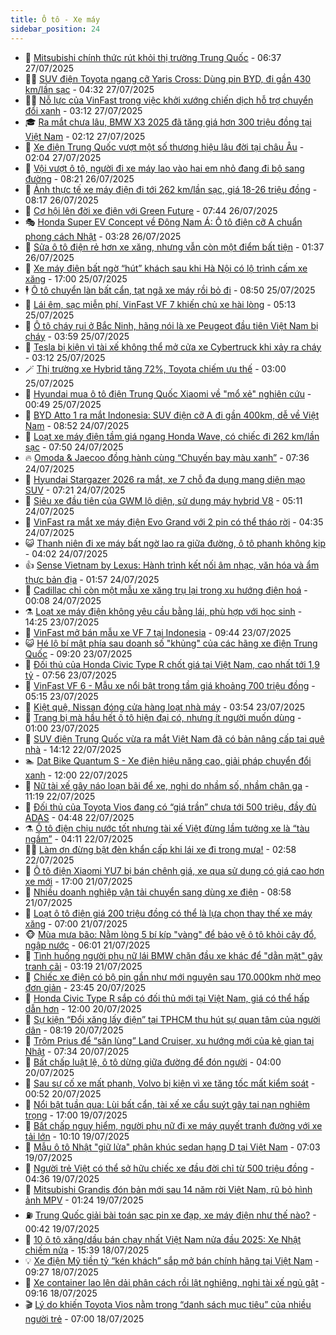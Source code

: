 ```yaml
---
title: Ô tô - Xe máy
sidebar_position: 24
---
```


<!-- dantri-o-to-xe-may:START -->
- 🤡 [Mitsubishi chính thức rút khỏi thị trường Trung Quốc](https://dantri.com.vn/o-to-xe-may/mitsubishi-chinh-thuc-rut-khoi-thi-truong-trung-quoc-20250727011940698.htm) - 06:37 27/07/2025
- 🧑‍💻 [SUV điện Toyota ngang cỡ Yaris Cross: Dùng pin BYD, đi gần 430 km/lần sạc](https://dantri.com.vn/o-to-xe-may/suv-dien-toyota-ngang-co-yaris-cross-dung-pin-byd-di-gan-430-kmlan-sac-20250727113159467.htm) - 04:32 27/07/2025
- 🧑‍💻 [Nỗ lực của VinFast trong việc khởi xướng chiến dịch hỗ trợ chuyển đổi xanh](https://dantri.com.vn/o-to-xe-may/no-luc-cua-vinfast-trong-viec-khoi-xuong-chien-dich-ho-tro-chuyen-doi-xanh-20250727090858491.htm) - 03:12 27/07/2025
- 🎓 [Ra mắt chưa lâu, BMW X3 2025 đã tăng giá hơn 300 triệu đồng tại Việt Nam](https://dantri.com.vn/o-to-xe-may/ra-mat-chua-lau-bmw-x3-2025-da-tang-gia-hon-300-trieu-dong-tai-viet-nam-20250727001419384.htm) - 02:12 27/07/2025
- 🌊 [Xe điện Trung Quốc vượt một số thương hiệu lâu đời tại châu Âu](https://dantri.com.vn/o-to-xe-may/xe-dien-trung-quoc-vuot-mot-so-thuong-hieu-lau-doi-tai-chau-au-20250726173759881.htm) - 02:04 27/07/2025
- 🥷 [Vội vượt ô tô, người đi xe máy lao vào hai em nhỏ đang đi bộ sang đường](https://dantri.com.vn/o-to-xe-may/voi-vuot-o-to-nguoi-di-xe-may-lao-vao-hai-em-nho-dang-di-bo-sang-duong-20250726120558132.htm) - 08:21 26/07/2025
- 🤩 [Ảnh thực tế xe máy điện đi tới 262 km/lần sạc, giá 18-26 triệu đồng](https://dantri.com.vn/o-to-xe-may/anh-thuc-te-xe-may-dien-di-toi-262-kmlan-sac-gia-18-26-trieu-dong-20250726114650768.htm) - 08:17 26/07/2025
- 🫶 [Cơ hội lên đời xe điện với Green Future](https://dantri.com.vn/o-to-xe-may/co-hoi-len-doi-xe-dien-voi-green-future-20250726141247358.htm) - 07:44 26/07/2025
- 🎭 [Honda Super EV Concept về Đông Nam Á: Ô tô điện cỡ A chuẩn phong cách Nhật](https://dantri.com.vn/o-to-xe-may/honda-super-ev-concept-ve-dong-nam-a-o-to-dien-co-a-chuan-phong-cach-nhat-20250726102628238.htm) - 03:28 26/07/2025
- 🌁 [Sửa ô tô điện rẻ hơn xe xăng, nhưng vẫn còn một điểm bất tiện](https://dantri.com.vn/o-to-xe-may/sua-o-to-dien-re-hon-xe-xang-nhung-van-con-mot-diem-bat-tien-20250725165133908.htm) - 01:37 26/07/2025
- 🦩 [Xe máy điện bất ngờ “hút” khách sau khi Hà Nội có lộ trình cấm xe xăng](https://dantri.com.vn/o-to-xe-may/xe-may-dien-bat-ngo-hut-khach-sau-khi-ha-noi-co-lo-trinh-cam-xe-xang-20250725133128830.htm) - 17:00 25/07/2025
- 🕴 [Ô tô chuyển làn bất cẩn, tạt ngã xe máy rồi bỏ đi](https://dantri.com.vn/o-to-xe-may/o-to-chuyen-lan-bat-can-tat-nga-xe-may-roi-bo-di-20250725145259120.htm) - 08:50 25/07/2025
- 🎡 [Lái êm, sạc miễn phí, VinFast VF 7 khiến chủ xe hài lòng](https://dantri.com.vn/o-to-xe-may/lai-em-sac-mien-phi-vinfast-vf-7-khien-chu-xe-hai-long-20250725120912516.htm) - 05:13 25/07/2025
- 📝 [Ô tô cháy rụi ở Bắc Ninh, hãng nói là xe Peugeot đầu tiên Việt Nam bị cháy](https://dantri.com.vn/o-to-xe-may/o-to-chay-rui-o-bac-ninh-hang-noi-la-xe-peugeot-dau-tien-viet-nam-bi-chay-20250725104537336.htm) - 03:59 25/07/2025
- 🧐 [Tesla bị kiện vì tài xế không thể mở cửa xe Cybertruck khi xảy ra cháy](https://dantri.com.vn/o-to-xe-may/tesla-bi-kien-vi-tai-xe-khong-the-mo-cua-xe-cybertruck-khi-xay-ra-chay-20250724232257181.htm) - 03:12 25/07/2025
- 🪄 [Thị trường xe Hybrid tăng 72%, Toyota chiếm ưu thế](https://dantri.com.vn/o-to-xe-may/thi-truong-xe-hybrid-tang-72-toyota-chiem-uu-the-20250724175702149.htm) - 03:00 25/07/2025
- 🧰 [Hyundai mua ô tô điện Trung Quốc Xiaomi về &quot;mổ xẻ&quot; nghiên cứu](https://dantri.com.vn/o-to-xe-may/hyundai-mua-o-to-dien-trung-quoc-xiaomi-ve-mo-xe-nghien-cuu-20250724164815823.htm) - 00:49 25/07/2025
- 🚀 [BYD Atto 1 ra mắt Indonesia: SUV điện cỡ A đi gần 400km, dễ về Việt Nam](https://dantri.com.vn/o-to-xe-may/byd-atto-1-ra-mat-indonesia-suv-dien-co-a-di-gan-400km-de-ve-viet-nam-20250724130439600.htm) - 08:52 24/07/2025
- 💪 [Loạt xe máy điện tầm giá ngang Honda Wave, có chiếc đi 262 km/lần sạc](https://dantri.com.vn/o-to-xe-may/loat-xe-may-dien-tam-gia-ngang-honda-wave-co-chiec-di-262-kmlan-sac-20250724105037573.htm) - 07:50 24/07/2025
- 🔥 [Omoda &amp; Jaecoo đồng hành cùng “Chuyến bay màu xanh”](https://dantri.com.vn/o-to-xe-may/omoda-jaecoo-dong-hanh-cung-chuyen-bay-mau-xanh-20250724141257629.htm) - 07:36 24/07/2025
- 🐲 [Hyundai Stargazer 2026 ra mắt, xe 7 chỗ đa dụng mang diện mạo SUV](https://dantri.com.vn/o-to-xe-may/hyundai-stargazer-2026-ra-mat-xe-7-cho-da-dung-mang-dien-mao-suv-20250724124445962.htm) - 07:21 24/07/2025
- 🌋 [Siêu xe đầu tiên của GWM lộ diện, sử dụng máy hybrid V8](https://dantri.com.vn/o-to-xe-may/sieu-xe-dau-tien-cua-gwm-lo-dien-su-dung-may-hybrid-v8-20250724112735992.htm) - 05:11 24/07/2025
- 🤩 [VinFast ra mắt xe máy điện Evo Grand với 2 pin có thể tháo rời](https://dantri.com.vn/o-to-xe-may/vinfast-ra-mat-xe-may-dien-evo-grand-voi-2-pin-co-the-thao-roi-20250724105811939.htm) - 04:35 24/07/2025
- 😺 [Thanh niên đi xe máy bất ngờ lao ra giữa đường, ô tô phanh không kịp](https://dantri.com.vn/o-to-xe-may/thanh-nien-di-xe-may-bat-ngo-lao-ra-giua-duong-o-to-phanh-khong-kip-20250724103445287.htm) - 04:02 24/07/2025
- 👍 [Sense Vietnam by Lexus: Hành trình kết nối âm nhạc, văn hóa và ẩm thực bản địa](https://dantri.com.vn/o-to-xe-may/sense-vietnam-by-lexus-hanh-trinh-ket-noi-am-nhac-van-hoa-va-am-thuc-ban-dia-20250722160544093.htm) - 01:57 24/07/2025
- 🎃 [Cadillac chỉ còn một mẫu xe xăng trụ lại trong xu hướng điện hoá](https://dantri.com.vn/o-to-xe-may/cadillac-chi-con-mot-mau-xe-xang-tru-lai-trong-xu-huong-dien-hoa-20250723235330335.htm) - 00:08 24/07/2025
- ⚗️ [Loạt xe máy điện không yêu cầu bằng lái, phù hợp với học sinh](https://dantri.com.vn/o-to-xe-may/loat-xe-may-dien-khong-yeu-cau-bang-lai-phu-hop-voi-hoc-sinh-20250723180107197.htm) - 14:25 23/07/2025
- 🦄 [VinFast mở bán mẫu xe VF 7 tại Indonesia](https://dantri.com.vn/o-to-xe-may/vinfast-mo-ban-mau-xe-vf-7-tai-indonesia-20250723162849104.htm) - 09:44 23/07/2025
- 😺 [Hé lộ bí mật phía sau doanh số &quot;khủng&quot; của các hãng xe điện Trung Quốc](https://dantri.com.vn/o-to-xe-may/he-lo-bi-mat-phia-sau-doanh-so-khung-cua-cac-hang-xe-dien-trung-quoc-20250723152247061.htm) - 09:20 23/07/2025
- 💼 [Đối thủ của Honda Civic Type R chốt giá tại Việt Nam, cao nhất tới 1,9 tỷ](https://dantri.com.vn/o-to-xe-may/doi-thu-cua-honda-civic-type-r-chot-gia-tai-viet-nam-cao-nhat-toi-19-ty-20250723121231888.htm) - 07:56 23/07/2025
- 💃 [VinFast VF 6 - Mẫu xe nổi bật trong tầm giá khoảng 700 triệu đồng](https://dantri.com.vn/o-to-xe-may/vinfast-vf-6-mau-xe-noi-bat-trong-tam-gia-khoang-700-trieu-dong-20250723114307625.htm) - 05:15 23/07/2025
- 🚀 [Kiệt quệ, Nissan đóng cửa hàng loạt nhà máy](https://dantri.com.vn/o-to-xe-may/kiet-que-nissan-dong-cua-hang-loat-nha-may-20250723093743666.htm) - 03:54 23/07/2025
- 🤩 [Trang bị mà hầu hết ô tô hiện đại có, nhưng ít người muốn dùng](https://dantri.com.vn/o-to-xe-may/trang-bi-ma-hau-het-o-to-hien-dai-co-nhung-it-nguoi-muon-dung-20250722233609371.htm) - 01:00 23/07/2025
- 💪 [SUV điện Trung Quốc vừa ra mắt Việt Nam đã có bản nâng cấp tại quê nhà](https://dantri.com.vn/o-to-xe-may/suv-dien-trung-quoc-vua-ra-mat-viet-nam-da-co-ban-nang-cap-tai-que-nha-20250722175759182.htm) - 14:12 22/07/2025
- 🏊 [Dat Bike Quantum S - Xe điện hiệu năng cao, giải pháp chuyển đổi xanh](https://dantri.com.vn/o-to-xe-may/dat-bike-quantum-s-xe-dien-hieu-nang-cao-giai-phap-chuyen-doi-xanh-20250722170723750.htm) - 12:00 22/07/2025
- 💄 [Nữ tài xế gây náo loạn bãi để xe, nghi do nhầm số, nhầm chân ga](https://dantri.com.vn/o-to-xe-may/nu-tai-xe-gay-nao-loan-bai-de-xe-nghi-do-nham-so-nham-chan-ga-20250722172511909.htm) - 11:19 22/07/2025
- 👺 [Đối thủ của Toyota Vios đang có “giá trần” chưa tới 500 triệu, đầy đủ ADAS](https://dantri.com.vn/o-to-xe-may/doi-thu-cua-toyota-vios-dang-co-gia-tran-chua-toi-500-trieu-day-du-adas-20250722104314722.htm) - 04:48 22/07/2025
- ⚗️ [Ô tô điện chịu nước tốt nhưng tài xế Việt đừng lầm tưởng xe là “tàu ngầm”](https://dantri.com.vn/o-to-xe-may/o-to-dien-chiu-nuoc-tot-nhung-tai-xe-viet-dung-lam-tuong-xe-la-tau-ngam-20250722104008805.htm) - 04:11 22/07/2025
- 🧑‍🏫 [Làm ơn đừng bật đèn khẩn cấp khi lái xe đi trong mưa!](https://dantri.com.vn/o-to-xe-may/lam-on-dung-bat-den-khan-cap-khi-lai-xe-di-trong-mua-20250721234129772.htm) - 02:58 22/07/2025
- 🦒 [Ô tô điện Xiaomi YU7 bị bán chênh giá, xe qua sử dụng có giá cao hơn xe mới](https://dantri.com.vn/o-to-xe-may/o-to-dien-xiaomi-yu7-bi-ban-chenh-gia-xe-qua-su-dung-co-gia-cao-hon-xe-moi-20250721154151424.htm) - 17:00 21/07/2025
- 🐘 [Nhiều doanh nghiệp vận tải chuyển sang dùng xe điện](https://dantri.com.vn/o-to-xe-may/nhieu-doanh-nghiep-van-tai-chuyen-sang-dung-xe-dien-20250721154513444.htm) - 08:58 21/07/2025
- 🧠 [Loạt ô tô điện giá 200 triệu đồng có thể là lựa chọn thay thế xe máy xăng](https://dantri.com.vn/o-to-xe-may/loat-o-to-dien-gia-200-trieu-dong-co-the-la-lua-chon-thay-the-xe-may-xang-20250721115109623.htm) - 07:00 21/07/2025
- 🐵 [Mùa mưa bão: Nằm lòng 5 bí kíp &quot;vàng&quot; để bảo vệ ô tô khỏi cây đổ, ngập nước](https://dantri.com.vn/o-to-xe-may/mua-mua-bao-nam-long-5-bi-kip-vang-de-bao-ve-o-to-khoi-cay-do-ngap-nuoc-20250721111308909.htm) - 06:01 21/07/2025
- 🤭 [Tình huống người phụ nữ lái BMW chặn đầu xe khác để &quot;dằn mặt&quot; gây tranh cãi](https://dantri.com.vn/o-to-xe-may/tinh-huong-nguoi-phu-nu-lai-bmw-chan-dau-xe-khac-de-dan-mat-gay-tranh-cai-20250721100559849.htm) - 03:19 21/07/2025
- 🤠 [Chiếc xe điện có bộ pin gần như mới nguyên sau 170.000km nhờ mẹo đơn giản](https://dantri.com.vn/o-to-xe-may/chiec-xe-dien-co-bo-pin-gan-nhu-moi-nguyen-sau-170000km-nho-meo-don-gian-20250720165026209.htm) - 23:45 20/07/2025
- 🫶 [Honda Civic Type R sắp có đối thủ mới tại Việt Nam, giá có thể hấp dẫn hơn](https://dantri.com.vn/o-to-xe-may/honda-civic-type-r-sap-co-doi-thu-moi-tai-viet-nam-gia-co-the-hap-dan-hon-20250720095125986.htm) - 12:00 20/07/2025
- 🚀 [Sự kiện “Đổi xăng lấy điện” tại TPHCM thu hút sự quan tâm của người dân](https://dantri.com.vn/o-to-xe-may/su-kien-doi-xang-lay-dien-tai-tphcm-thu-hut-su-quan-tam-cua-nguoi-dan-20250720142823597.htm) - 08:19 20/07/2025
- 🎊 [Trộm Prius để “săn lùng” Land Cruiser, xu hướng mới của kẻ gian tại Nhật](https://dantri.com.vn/o-to-xe-may/trom-prius-de-san-lung-land-cruiser-xu-huong-moi-cua-ke-gian-tai-nhat-20250720114109200.htm) - 07:34 20/07/2025
- 🦄 [Bất chấp luật lệ, ô tô dừng giữa đường để đón người](https://dantri.com.vn/o-to-xe-may/bat-chap-luat-le-o-to-dung-giua-duong-de-don-nguoi-20250720010216116.htm) - 04:00 20/07/2025
- 🥷 [Sau sự cố xe mất phanh, Volvo bị kiện vì xe tăng tốc mất kiểm soát](https://dantri.com.vn/o-to-xe-may/sau-su-co-xe-mat-phanh-volvo-bi-kien-vi-xe-tang-toc-mat-kiem-soat-20250719153724166.htm) - 00:52 20/07/2025
- 🦏 [Nổi bật tuần qua: Lùi bất cẩn, tài xế xe cẩu suýt gây tai nạn nghiêm trọng](https://dantri.com.vn/o-to-xe-may/noi-bat-tuan-qua-lui-bat-can-tai-xe-xe-cau-suyt-gay-tai-nan-nghiem-trong-20250719220025077.htm) - 17:00 19/07/2025
- 🤗 [Bất chấp nguy hiểm, người phụ nữ đi xe máy quyết tranh đường với xe tải lớn](https://dantri.com.vn/o-to-xe-may/bat-chap-nguy-hiem-nguoi-phu-nu-di-xe-may-quyet-tranh-duong-voi-xe-tai-lon-20250719144638161.htm) - 10:10 19/07/2025
- 🐲 [Mẫu ô tô Nhật &quot;giữ lửa&quot; phân khúc sedan hạng D tại Việt Nam](https://dantri.com.vn/o-to-xe-may/mau-o-to-nhat-giu-lua-phan-khuc-sedan-hang-d-tai-viet-nam-20250719113935483.htm) - 07:03 19/07/2025
- 🤭 [Người trẻ Việt có thể sở hữu chiếc xe đầu đời chỉ từ 500 triệu đồng](https://dantri.com.vn/o-to-xe-may/nguoi-tre-viet-co-the-so-huu-chiec-xe-dau-doi-chi-tu-500-trieu-dong-20250719105000478.htm) - 04:36 19/07/2025
- 🐻 [Mitsubishi Grandis đón bản mới sau 14 năm rời Việt Nam, rũ bỏ hình ảnh MPV](https://dantri.com.vn/o-to-xe-may/mitsubishi-grandis-don-ban-moi-sau-14-nam-roi-viet-nam-ru-bo-hinh-anh-mpv-20250719082209070.htm) - 01:24 19/07/2025
- ⛽️ [Trung Quốc giải bài toán sạc pin xe đạp, xe máy điện như thế nào?](https://dantri.com.vn/o-to-xe-may/trung-quoc-giai-bai-toan-sac-pin-xe-dap-xe-may-dien-nhu-the-nao-20250718174001475.htm) - 00:42 19/07/2025
- 🫣 [10 ô tô xăng/dầu bán chạy nhất Việt Nam nửa đầu 2025: Xe Nhật chiếm nửa](https://dantri.com.vn/o-to-xe-may/10-o-to-xangdau-ban-chay-nhat-viet-nam-nua-dau-2025-xe-nhat-chiem-nua-20250718165110117.htm) - 15:39 18/07/2025
- 💡 [Xe điện Mỹ tiền tỷ “kén khách” sắp mở bán chính hãng tại Việt Nam](https://dantri.com.vn/o-to-xe-may/xe-dien-my-tien-ty-ken-khach-sap-mo-ban-chinh-hang-tai-viet-nam-20250718155323792.htm) - 09:27 18/07/2025
- 💪 [Xe container lao lên dải phân cách rồi lật nghiêng, nghi tài xế ngủ gật](https://dantri.com.vn/o-to-xe-may/xe-container-lao-len-dai-phan-cach-roi-lat-nghieng-nghi-tai-xe-ngu-gat-20250718152450128.htm) - 09:16 18/07/2025
- 🎬 [Lý do khiến Toyota Vios nằm trong “danh sách mục tiêu” của nhiều người trẻ](https://dantri.com.vn/o-to-xe-may/ly-do-khien-toyota-vios-nam-trong-danh-sach-muc-tieu-cua-nhieu-nguoi-tre-20250718114310831.htm) - 07:00 18/07/2025<!-- dantri-o-to-xe-may:END -->
